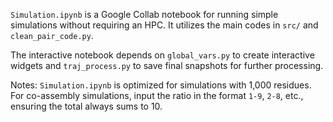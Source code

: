 `Simulation.ipynb` is a Google Collab notebook for running simple simulations without requiring an HPC. It utilizes the main codes in `src/` and `clean_pair_code.py`.

The interactive notebook depends on `global_vars.py` to create interactive widgets and `traj_process.py` to save final snapshots for further processing.

Notes:
`Simulation.ipynb` is optimized for simulations with 1,000 residues.
For co-assembly simulations, input the ratio in the format `1-9`, `2-8`, etc., ensuring the total always sums to 10.
